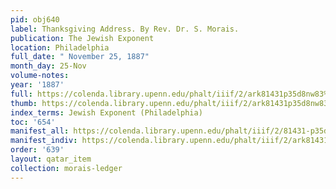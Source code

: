 ```yaml
---
pid: obj640
label: Thanksgiving Address. By Rev. Dr. S. Morais.
publication: The Jewish Exponent
location: Philadelphia
full_date: " November 25, 1887"
month_day: 25-Nov
volume-notes:
year: '1887'
full: https://colenda.library.upenn.edu/phalt/iiif/2/ark81431p35d8nw83%2FSHA256E-s6981931--b05ff4803bbe9ca44b09155ba8d500fe047f31fbf12bec14ea9fa720c447a538.jpeg/full/3500,/0/default.jpg
thumb: https://colenda.library.upenn.edu/phalt/iiif/2/ark81431p35d8nw83%2FSHA256E-s6981931--b05ff4803bbe9ca44b09155ba8d500fe047f31fbf12bec14ea9fa720c447a538.jpeg/full/!200,200/0/default.jpg
index_terms: Jewish Exponent (Philadelphia)
toc: '654'
manifest_all: https://colenda.library.upenn.edu/phalt/iiif/2/81431-p35d8nw83/manifest
manifest_indiv: https://colenda.library.upenn.edu/phalt/iiif/2/ark81431p35d8nw83%2FSHA256E-s6981931--b05ff4803bbe9ca44b09155ba8d500fe047f31fbf12bec14ea9fa720c447a538.jpeg
order: '639'
layout: qatar_item
collection: morais-ledger
---
```

